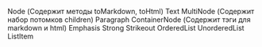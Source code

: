 Node (Содержит методы toMarkdown, toHtml)
    Text
    MultiNode (Содержит набор потомков children)
        Paragraph
        ContainerNode (Содержит тэги для markdown и html)
            Emphasis
            Strong
            Strikeout
            OrderedList
            UnorderedList
            ListItem
